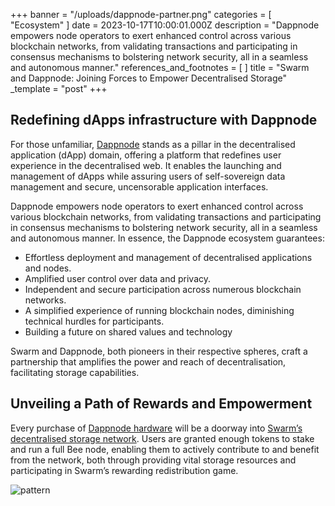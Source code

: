 +++
banner = "/uploads/dappnode-partner.png"
categories = [ "Ecosystem" ]
date = 2023-10-17T10:00:01.000Z
description = "Dappnode empowers node operators to exert enhanced control across various blockchain networks, from validating transactions and participating in consensus mechanisms to bolstering network security, all in a seamless and autonomous manner."
references_and_footnotes = [ ]
title = "Swarm and Dappnode: Joining Forces to Empower Decentralised Storage"
_template = "post"
+++

## Redefining dApps infrastructure with Dappnode

For those unfamiliar, [Dappnode](https://dappnode.com/) stands as a pillar in the decentralised application (dApp) domain, offering a platform that redefines user experience in the decentralised web. It enables the launching and management of dApps while assuring users of self-sovereign data management and secure, uncensorable application interfaces.

Dappnode empowers node operators to exert enhanced control across various blockchain networks, from validating transactions and participating in consensus mechanisms to bolstering network security, all in a seamless and autonomous manner. In essence, the Dappnode ecosystem guarantees:

- Effortless deployment and management of decentralised applications and nodes.
- Amplified user control over data and privacy.
- Independent and secure participation across numerous blockchain networks.
- A simplified experience of running blockchain nodes, diminishing technical hurdles for participants.
- Building a future on shared values and technology

Swarm and Dappnode, both pioneers in their respective spheres, craft a partnership that amplifies the power and reach of decentralisation, facilitating storage capabilities.

## Unveiling a Path of Rewards and Empowerment

Every purchase of [Dappnode hardware](https://dappnode.com/collections/all) will be a doorway into [Swarm’s decentralised storage network](https://www.ethswarm.org/). Users are granted enough tokens to stake and run a full Bee node, enabling them to actively contribute to and benefit from the network, both through providing vital storage resources and participating in Swarm’s rewarding redistribution game.

![pattern](/uploads/flayer-dappnode.png)
